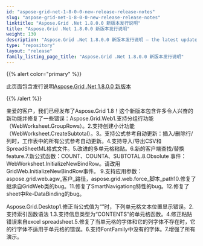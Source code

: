 ```yaml
---
id: "aspose-grid-net-1-8-0-0-new-release-release-notes"
slug: "aspose-grid-net-1-8-0-0-new-release-release-notes"
linktitle: "Aspose.Grid .Net 1.8.0.0 新版本发行说明"
title: "Aspose.Grid .Net 1.8.0.0 新版本发行说明"
weight: 130
description: "Aspose.Grid .Net 1.8.0.0 新版本发行说明 – the latest updates and fixes."
type: "repository"
layout: "release"
family_listing_page_title: "Aspose.Grid .Net 1.8.0.0 新版本发行说明"
---
```

{{% alert color="primary" %}} 

此页面包含发行说明[Aspose.Grid .Net 1.8.0.0 新版本](https://releases.aspose.com/cells/net/new-releases/aspose.grid-.net-1.8.0.0-new-release/)

{{% /alert %}} 

亲爱的客户，我们已经发布了Aspose.Grid 1.8！这个新版本包含许多令人兴奋的新功能并修复了一些错误：Aspose.Grid.Web1.支持分组行功能（WebWorksheet.GroupRows）。2.支持创建小计功能（WebWorksheet.CreateSubtotal）。3。支持公式参考自动更新：插入/删除行/列时，工作表中的所有公式参考自动更新。4.支持导入/导出CSV和SpreadSheetML格式文件。5.改进的多单元格粘贴。6.新的客户端查找/替换 feature.7.新公式函数：COUNT、COUNTA、SUBTOTAL.8.Obsolute 事件：WebWorksheet.InitializeNewBindRow。请改用GridWeb.InitializeNewBindRow事件。 9.支持应用参数：aspose.grid.web.agw_客户_路径，aspose.grid.web.force_脚本_path10.修复了继承自GridWeb类的bug。11.修复了SmartNavigationg特性的bug。12.修复了sheet中Re-DataBinding的bug。

Aspose.Grid.Desktop1.修正当公式值为“”时，下列单元格文本位置显示错误。2.支持索引函数语法 1.3.支持信息类型为“CONTENTS”的单元格函数。4.修正粘贴错误来自excel spreadsheet.5.修复了当单元格的字体和它的列字体不存在时，它的行字体不适用于单元格的错误。6.支持FontFamily中没有的字体。7.增强了所有演示。
